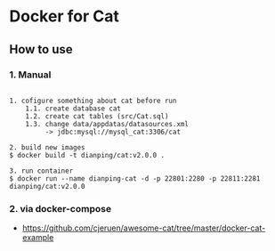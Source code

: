 
# Docker for Cat

## How to use

### 1. Manual

```

1. cofigure something about cat before run
    1.1. create database cat
    1.2. create cat tables (src/Cat.sql)
    1.3. change data/appdatas/datasources.xml
         -> jdbc:mysql://mysql_cat:3306/cat

2. build new images
$ docker build -t dianping/cat:v2.0.0 .

3. run container
$ docker run --name dianping-cat -d -p 22801:2280 -p 22811:2281 dianping/cat:v2.0.0

```

### 2. via docker-compose

- https://github.com/cjeruen/awesome-cat/tree/master/docker-cat-example